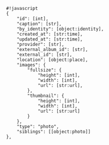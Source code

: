     #!javascript
    {
        "id": [int],
        "caption": [str],
        "by_identity": [object:identity],
        "created_at": [str:time],
        "updated_at": [str:time],
        "provider": [str],
        "external_album_id": [str],
        "external_id": [str],
        "location": [object:place],
        "images": {
            "fullsize": {
                "height": [int],
                "width": [int],
                "url": [str:url],
            },
            "thumbnail": {
                "height": [int],
                "width": [int],
                "url": [str:url]
            }
        },
        "type": "photo",
        "siblings": [[object:photo]]
    },

